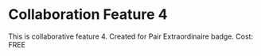 # Collaboration Feature 4 
This is collaborative feature 4. 
Created for Pair Extraordinaire badge. 
Cost: FREE 
